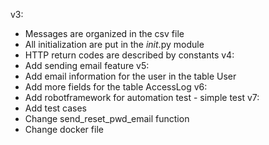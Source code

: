 v3:
- Messages are organized in the csv file
- All initialization are put in the _init_.py module
- HTTP return codes are described by constants
v4:
- Add sending email feature
v5:
- Add email information for the user in the table User
- Add more fields for the table AccessLog
v6:
- Add robotframework for automation test - simple test
v7:
- Add test cases
- Change send_reset_pwd_email function
- Change docker file

